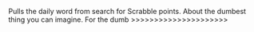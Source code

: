 Pulls the daily word from search for Scrabble points. About the dumbest thing you can imagine. For the dumb >>>>>>>>>>>>>>>>>>>>>
